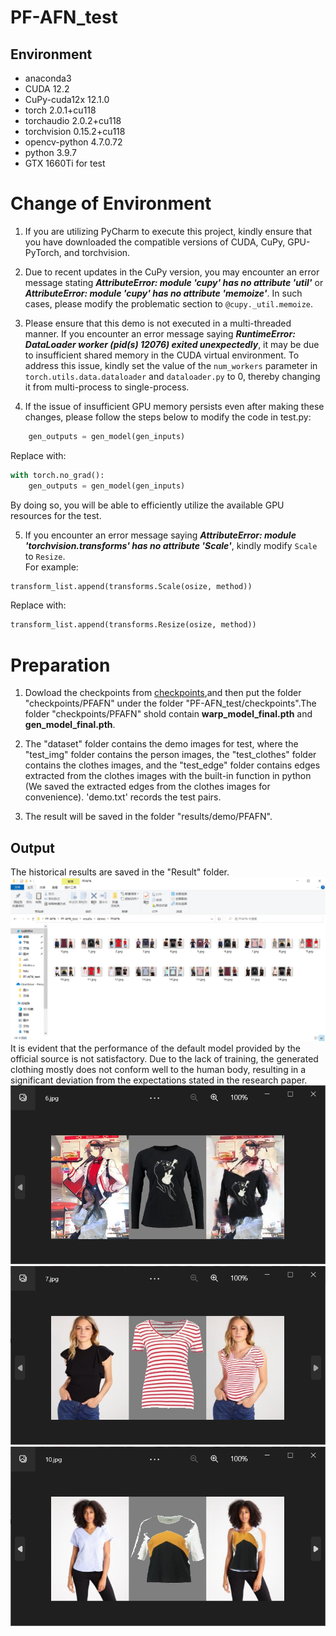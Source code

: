 # PF-AFN_test
## Environment  

- anaconda3  
- CUDA 12.2  
- CuPy-cuda12x 12.1.0  
- torch 2.0.1+cu118  
- torchaudio 2.0.2+cu118  
- torchvision 0.15.2+cu118  
- opencv-python 4.7.0.72  
- python 3.9.7  
- GTX 1660Ti for test  

# Change of Environment  
1. If you are utilizing PyCharm to execute this project, kindly ensure that you have downloaded the compatible versions of CUDA, CuPy, GPU-PyTorch, and torchvision.  

2. Due to recent updates in the CuPy version, you may encounter an error message stating ***AttributeError: module 'cupy' has no attribute 'util'*** or ***AttributeError: module 'cupy' has no attribute 'memoize'***. In such cases, please modify the problematic section to `@cupy._util.memoize`.  

3. Please ensure that this demo is not executed in a multi-threaded manner. If you encounter an error message saying ***RuntimeError: DataLoader worker (pid(s) 12076) exited unexpectedly***, it may be due to insufficient shared memory in the CUDA virtual environment. To address this issue, kindly set the value of the `num_workers` parameter in `torch.utils.data.dataloader` and `dataloader.py` to 0, thereby changing it from multi-process to single-process.  

4. If the issue of insufficient GPU memory persists even after making these changes, please follow the steps below to modify the code in test.py:
```python  
    gen_outputs = gen_model(gen_inputs)  
```  
Replace with:  
```python
with torch.no_grad():  
    gen_outputs = gen_model(gen_inputs)
```
By doing so, you will be able to efficiently utilize the available GPU resources for the test.  

5. If you encounter an error message saying ***AttributeError: module 'torchvision.transforms' has no attribute 'Scale'***, kindly modify `Scale` to `Resize`.  
For example:
```python
transform_list.append(transforms.Scale(osize, method))
```
Replace with:  
```python
transform_list.append(transforms.Resize(osize, method))  
```  

# Preparation
1. Dowload the checkpoints from [checkpoints](https://drive.google.com/file/d/1_a0AiN8Y_d_9TNDhHIcRlERz3zptyYWV/view?usp=sharing),and then put the folder "checkpoints/PFAFN" under the folder "PF-AFN_test/checkpoints".The folder "checkpoints/PFAFN" shold contain **warp_model_final.pth** and **gen_model_final.pth**.  

2. The "dataset" folder contains the demo images for test, where the "test_img" folder contains the person images, the "test_clothes" folder contains the clothes images, and the "test_edge" folder contains edges extracted from the clothes images with the built-in function in python (We saved the extracted edges from the clothes images for convenience). 'demo.txt' records the test pairs.  

3. The result will be saved in the folder "results/demo/PFAFN".  

## Output  
The historical results are saved in the "Result" folder.  
![Example image1](https://github.com/LAYSKY0817/CXSJ/blob/main/PF-AFN_test/picture/001.png)
It is evident that the performance of the default model provided by the official source is not satisfactory. Due to the lack of training, the generated clothing mostly does not conform well to the human body, resulting in a significant deviation from the expectations stated in the research paper.  
![result image 1](https://github.com/LAYSKY0817/CXSJ/blob/main/PF-AFN_test/picture/002.png)  
![result image 2](https://github.com/LAYSKY0817/CXSJ/blob/main/PF-AFN_test/picture/003.png)  
![result image 3](https://github.com/LAYSKY0817/CXSJ/blob/main/PF-AFN_test/picture/004.png)  

